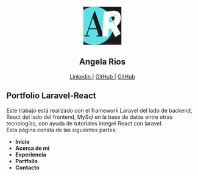 <p align="center"><a href="" target="_blank"><img src="public/images/logo.png" width="100"></a></p>
<h2 align="center">Angela Rios</h2></p>

<p align="center">
<a href="https://www.linkedin.com/in/angela-rios29/">Linkedin |</a>
<a href="https://github.com/angieRi">GitHub |</a>
<a href="https://gitlab.com/angie_ri"> GitHub</a>
</p>

## Portfolio Laravel-React

Este trabajo está realizado con el framework Laravel del lado de backend, React del lado del frontend, 
MySql en la base de datos entre otras tecnologías, con ayuda de tutoriales integré React con laravel. <br>
Esta página consta de las siguientes partes:


- **Inicio**
- **Acerca de mí**
- **Experiencia**
- **Portfolio**
- **Contacto**

